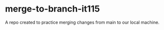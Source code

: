 # merge-to-branch-it115
A repo created to practice merging changes from main to our local machine. 
